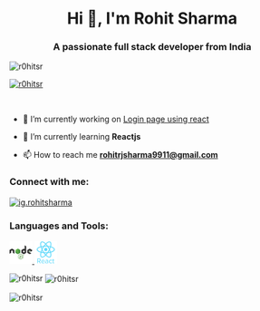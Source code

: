 <h1 align="center">Hi 👋, I'm Rohit Sharma</h1>
<h3 align="center">A passionate full stack developer from India</h3>

<p align="left"> <img src="https://komarev.com/ghpvc/?username=r0hitsr&label=Profile%20views&color=0e75b6&style=flat" alt="r0hitsr" /> </p>

<p align="left"> <a href="https://github.com/ryo-ma/github-profile-trophy"><img src="https://github-profile-trophy.vercel.app/?username=r0hitsr" alt="r0hitsr" /></a> </p>

<p align="left"> <a href="https://twitter.com/" target="blank"><img src="https://img.shields.io/twitter/follow/?logo=twitter&style=for-the-badge" alt="" /></a> </p>

- 🔭 I’m currently working on [Login page using react](https://github.com/r0hitsr/Loginpage-using-react.git)

- 🌱 I’m currently learning **Reactjs**

- 📫 How to reach me **rohitrjsharma9911@gmail.com**

<h3 align="left">Connect with me:</h3>
<p align="left">
<a href="https://instagram.com/ig.rohitsharma" target="blank"><img align="center" src="https://raw.githubusercontent.com/rahuldkjain/github-profile-readme-generator/master/src/images/icons/Social/instagram.svg" alt="ig.rohitsharma" height="30" width="40" /></a>
</p>

<h3 align="left">Languages and Tools:</h3>
<p align="left"> <a href="https://nodejs.org" target="_blank" rel="noreferrer"> <img src="https://raw.githubusercontent.com/devicons/devicon/master/icons/nodejs/nodejs-original-wordmark.svg" alt="nodejs" width="40" height="40"/> </a> <a href="https://reactjs.org/" target="_blank" rel="noreferrer"> <img src="https://raw.githubusercontent.com/devicons/devicon/master/icons/react/react-original-wordmark.svg" alt="react" width="40" height="40"/> </a> </p>

<p><img align="left" src="https://github-readme-stats.vercel.app/api/top-langs?username=r0hitsr&show_icons=true&locale=en&layout=compact" alt="r0hitsr" /></p>

<p>&nbsp;<img align="center" src="https://github-readme-stats.vercel.app/api?username=r0hitsr&show_icons=true&locale=en" alt="r0hitsr" /></p>

<p><img align="center" src="https://github-readme-streak-stats.herokuapp.com/?user=r0hitsr&" alt="r0hitsr" /></p>
